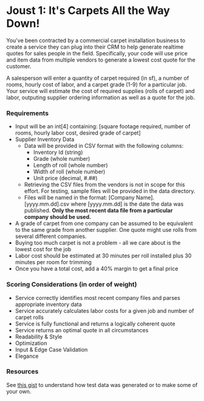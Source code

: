 # Joust 1: It's Carpets All the Way Down!
You've been contracted by a commercial carpet installation business to create a service they can plug into their CRM to help generate realtime quotes for sales people in the field. Specifically, your code will use price and item data from multiple vendors to generate a lowest cost quote for the customer.

A salesperson will enter a quantity of carpet required (in sf), a number of rooms, hourly cost of labor, and a carpet grade (1-9) for a particular job. Your service will estimate the cost of required supplies (rolls of carpet) and labor, outputing supplier ordering information as well as a quote for the job.

### Requirements
* Input will be an int[4] containing: [square footage required, number of rooms, hourly labor cost, desired grade of carpet]
* Supplier Inventory Data
  * Data will be provided in CSV format with the following columns:
    * Inventory Id (string)
    * Grade (whole number)
    * Length of roll (whole number)
    * Width of roll (whole number)
    * Unit price (decimal, #.##)
  * Retrieving the CSV files from the vendors is not in scope for this effort. For testing, sample files will be provided in the data directory.
  * Files will be named in the format: [Company Name].[yyyy.mm.dd].csv where [yyyy.mm.dd] is the date the data was published. **Only the most recent data file from a particular company should be used.**
* A grade of carpet from one company can be assumed to be equivalent to the same grade from another supplier. One quote might use rolls from several different companies.
* Buying too much carpet is not a problem - all we care about is the lowest cost for the job
* Labor cost should be estimated at 30 minutes per roll installed plus 30 minutes per room for trimming
* Once you have a total cost, add a 40% margin to get a final price

### Scoring Considerations (in order of weight)
 * Service correctly identifies most recent company files and parses appropriate inventory data
 * Service accurately calculates labor costs for a given job and number of carpet rolls
 * Service is fully functional and returns a logically coherent quote
 * Service returns an optimal quote in all circumstances
 * Readability & Style
 * Optimization
 * Input & Edge Case Validation
 * Elegance

### Resources
See [this gist](https://gist.github.com/nixondanielj/48e569fd900c0d18c3948d36d7507086) to understand how test data was generated or to make some of your own.
